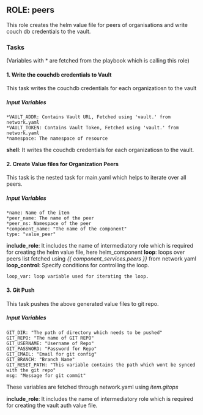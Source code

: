 ## ROLE: peers
This role creates the helm value file for peers of organisations and write couch db credentials to the vault.

### Tasks
(Variables with * are fetched from the playbook which is calling this role)
#### 1. Write the couchdb credentials to Vault
This task writes the couchdb credentials for each organizatiosn to the vault
##### Input Variables
    *VAULT_ADDR: Contains Vault URL, Fetched using 'vault.' from network.yaml
    *VAULT_TOKEN: Contains Vault Token, Fetched using 'vault.' from network.yaml
    *namespace: The namespace of resource
**shell**: It writes the  couchdb credentials for each organizatiosn to the vault.

    
#### 2. Create Value files for Organization Peers
This task is the nested task for main.yaml which helps to iterate over all peers.
##### Input Variables

    *name: Name of the item
    *peer_name: The name of the peer
    *peer_ns: Namespace of the peer
    *component_name: "The name of the component"
    type: "value_peer"
**include_role**: It includes the name of intermediatory role which is required for creating the helm value file, here helm_component
**loop**: loops over peers list fetched using *{{ component_services.peers }}* from network yaml
**loop_control**: Specify conditions for controlling the loop.
                
    loop_var: loop variable used for iterating the loop.

#### 3. Git Push
This task pushes the above generated value files to git repo.
##### Input Variables
    GIT_DIR: "The path of directory which needs to be pushed"
    GIT_REPO: "The name of GIT REPO"
    GIT_USERNAME: "Username of Repo"
    GIT_PASSWORD: "Password for Repo"
    GIT_EMAIL: "Email for git config"
    GIT_BRANCH: "Branch Name"
    GIT_RESET_PATH: "This variable contains the path which wont be synced with the git repo"
    msg: "Message for git commit"
These variables are fetched through network.yaml using *item.gitops*

**include_role**: It includes the name of intermediatory role which is required for creating the vault auth value file.
